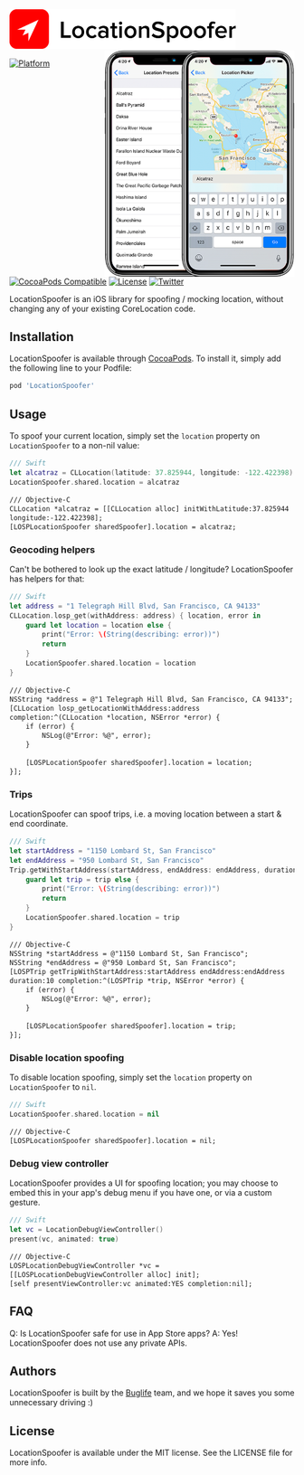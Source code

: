 <img src="Docs/readme_logo.png" alt="LocationSpoofer logo" width="400" />
<img src="Docs/debug_view_controller.png" alt="Screenshots of the debug view controllers" align="right" height="400" />

[![Platform](https://img.shields.io/cocoapods/p/LocationSpoofer.svg?style=flat)](https://cocoapods.org/pods/LocationSpoofer)
[![CocoaPods Compatible](https://img.shields.io/cocoapods/v/LocationSpoofer.svg)](https://cocoapods.org/pods/LocationSpoofer)
[![License](https://img.shields.io/badge/license-MIT-green.svg?style=flat)](https://github.com/buglife/LocationSpoofer/blob/master/LICENSE)
[![Twitter](https://img.shields.io/badge/twitter-@BuglifeApp-blue.svg)](https://twitter.com/buglifeapp)

LocationSpoofer is an iOS library for spoofing / mocking location, without changing any of your existing CoreLocation code.

## Installation

LocationSpoofer is available through [CocoaPods](https://cocoapods.org). To install
it, simply add the following line to your Podfile:

```ruby
pod 'LocationSpoofer'
```

## Usage

To spoof your current location, simply set the `location` property on `LocationSpoofer` to a non-nil value:

```swift
/// Swift
let alcatraz = CLLocation(latitude: 37.825944, longitude: -122.422398)
LocationSpoofer.shared.location = alcatraz
```

```objc
/// Objective-C
CLLocation *alcatraz = [[CLLocation alloc] initWithLatitude:37.825944 longitude:-122.422398];
[LOSPLocationSpoofer sharedSpoofer].location = alcatraz;
```

### Geocoding helpers

Can't be bothered to look up the exact latitude / longitude? LocationSpoofer has helpers for that:

```swift
/// Swift
let address = "1 Telegraph Hill Blvd, San Francisco, CA 94133"
CLLocation.losp_get(withAddress: address) { location, error in
	guard let location = location else {
		print("Error: \(String(describing: error))")
		return
	}
	LocationSpoofer.shared.location = location
}
```

```objc
/// Objective-C
NSString *address = @"1 Telegraph Hill Blvd, San Francisco, CA 94133";
[CLLocation losp_getLocationWithAddress:address completion:^(CLLocation *location, NSError *error) {
    if (error) {
        NSLog(@"Error: %@", error);
    }
    
    [LOSPLocationSpoofer sharedSpoofer].location = location;
}];
```

### Trips

LocationSpoofer can spoof trips, i.e. a moving location between a start & end coordinate.

```swift
/// Swift
let startAddress = "1150 Lombard St, San Francisco"
let endAddress = "950 Lombard St, San Francisco"
Trip.getWithStartAddress(startAddress, endAddress: endAddress, duration: 10) { trip, error in
	guard let trip = trip else {
		print("Error: \(String(describing: error))")
		return
	}
	LocationSpoofer.shared.location = trip
}
```

```objc
/// Objective-C
NSString *startAddress = @"1150 Lombard St, San Francisco";
NSString *endAddress = @"950 Lombard St, San Francisco";
[LOSPTrip getTripWithStartAddress:startAddress endAddress:endAddress duration:10 completion:^(LOSPTrip *trip, NSError *error) {
    if (error) {
        NSLog(@"Error: %@", error);
    }
    
    [LOSPLocationSpoofer sharedSpoofer].location = trip;
}];
```

### Disable location spoofing

To disable location spoofing, simply set the `location` property on `LocationSpoofer` to `nil`.

```swift
/// Swift
LocationSpoofer.shared.location = nil
```

```objc
/// Objective-C
[LOSPLocationSpoofer sharedSpoofer].location = nil;
```

### Debug view controller

LocationSpoofer provides a UI for spoofing location; you may choose to embed this in your app's debug menu if you have one, or via a custom gesture.

```swift
/// Swift
let vc = LocationDebugViewController()
present(vc, animated: true)
```

```objc
/// Objective-C
LOSPLocationDebugViewController *vc = [[LOSPLocationDebugViewController alloc] init];
[self presentViewController:vc animated:YES completion:nil];
```

## FAQ

Q: Is LocationSpoofer safe for use in App Store apps?
A: Yes! LocationSpoofer does not use any private APIs.

## Authors

LocationSpoofer is built by the [Buglife](https://buglife.com) team, and we hope it saves you some unnecessary driving :)

## License

LocationSpoofer is available under the MIT license. See the LICENSE file for more info.
